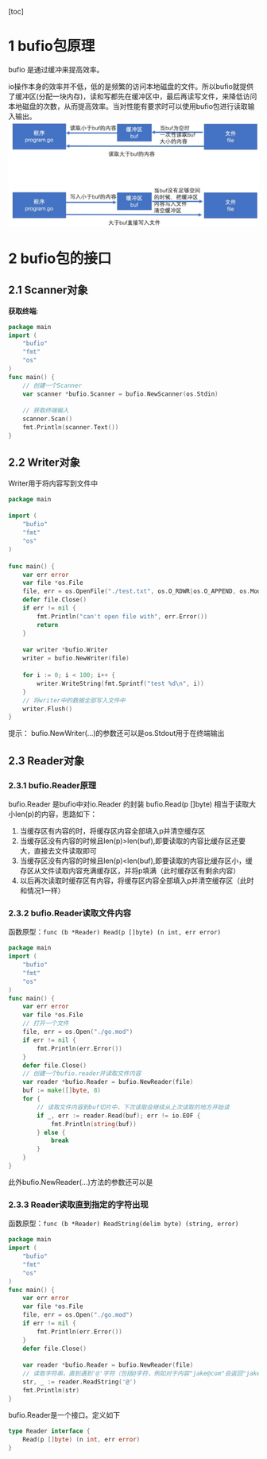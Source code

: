 [toc]
# 1 bufio包原理
bufio 是通过缓冲来提高效率。

io操作本身的效率并不低，低的是频繁的访问本地磁盘的文件。所以bufio就提供了缓冲区(分配一块内存)，读和写都先在缓冲区中，最后再读写文件，来降低访问本地磁盘的次数，从而提高效率。当对性能有要求时可以使用bufio包进行读取输入输出。
![bufio原理](img/go-1.png)

# 2 bufio包的接口
## 2.1 Scanner对象
**获取终端**:
```go
package main
import (
    "bufio"
    "fmt"
    "os"
)
func main() {
    // 创建一个Scanner
    var scanner *bufio.Scanner = bufio.NewScanner(os.Stdin)

    // 获取终端输入
    scanner.Scan()
    fmt.Println(scanner.Text())
}
```
## 2.2 Writer对象
Writer用于将内容写到文件中
```go
package main

import (
    "bufio"
    "fmt"
    "os"
)

func main() {
    var err error
    var file *os.File
    file, err = os.OpenFile("./test.txt", os.O_RDWR|os.O_APPEND, os.ModeAppend)
    defer file.Close()
    if err != nil {
        fmt.Println("can't open file with", err.Error())
        return
    }

    var writer *bufio.Writer
    writer = bufio.NewWriter(file)

    for i := 0; i < 100; i++ {
        writer.WriteString(fmt.Sprintf("test %d\n", i))
    }
    // 将writer中的数据全部写入文件中
    writer.Flush()
}
```
提示： bufio.NewWriter(...)的参数还可以是os.Stdout用于在终端输出

## 2.3 Reader对象
### 2.3.1 bufio.Reader原理
bufio.Reader 是bufio中对io.Reader 的封装
bufio.Read(p []byte) 相当于读取大小len(p)的内容，思路如下：

1. 当缓存区有内容的时，将缓存区内容全部填入p并清空缓存区
2. 当缓存区没有内容的时候且len(p)>len(buf),即要读取的内容比缓存区还要大，直接去文件读取即可
3. 当缓存区没有内容的时候且len(p)<len(buf),即要读取的内容比缓存区小，缓存区从文件读取内容充满缓存区，并将p填满（此时缓存区有剩余内容）
4. 以后再次读取时缓存区有内容，将缓存区内容全部填入p并清空缓存区（此时和情况1一样）

### 2.3.2 bufio.Reader读取文件内容
函数原型：```func (b *Reader) Read(p []byte) (n int, err error)```
```go
package main
import (
	"bufio"
	"fmt"
	"os"
)
func main() {
    var err error
    var file *os.File
    // 打开一个文件
    file, err = os.Open("./go.mod")
    if err != nil {
        fmt.Println(err.Error())
    }
    defer file.Close()
    // 创建一个bufio.reader并读取文件内容
    var reader *bufio.Reader = bufio.NewReader(file)
    buf := make([]byte, 8)
    for {
        // 读取文件内容到buf切片中，下次读取会继续从上次读取的地方开始读
        if _, err := reader.Read(buf); err != io.EOF {
            fmt.Println(string(buf))
        } else {
            break
        }
    }
}
```
此外bufio.NewReader(...)方法的参数还可以是

### 2.3.3 Reader读取直到指定的字符出现
函数原型：```func (b *Reader) ReadString(delim byte) (string, error)```
```go
package main
import (
    "bufio"
    "fmt"
    "os"
)
func main() {
    var err error
    var file *os.File
    file, err = os.Open("./go.mod")
    if err != nil {
        fmt.Println(err.Error())
    }
    defer file.Close()

    var reader *bufio.Reader = bufio.NewReader(file)
    // 读取字符串，直到遇到'@'字符（包括@字符，例如对于内容"jake@com"会返回"jake@"
    str, _ := reader.ReadString('@')
    fmt.Println(str)
}
```
bufio.Reader是一个接口。定义如下
```go
type Reader interface {
    Read(p []byte) (n int, err error)
}
```